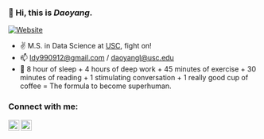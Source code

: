 ### 👋 Hi, this is *Daoyang*.

[![Website](https://img.shields.io/website?label=loganyang.com&style=for-the-badge&url=https%3A%2F%2Floganyang.com)](daoyangl.github.io)

- ✌️ M.S. in Data Science at [USC](https://www.usc.edu/), fight on!
- 📫 ldy990912@gmail.com / daoyangl@usc.edu
- 🌱 8 hour of sleep + 4 hours of deep work + 45 minutes of exercise + 30 minutes of reading + 1 stimulating conversation + 1 really good cup of coffee = The formula to become superhuman.


### Connect with me:

[<img align="left" alt="logancyang | Twitter" width="22px" src="https://cdn.jsdelivr.net/npm/simple-icons@v3/icons/twitter.svg" />](https://twitter.com/DaoyangLi)
[<img align="left" alt="Daoyang | LinkedIn" width="22px" src="https://cdn.jsdelivr.net/npm/simple-icons@v3/icons/linkedin.svg" />](https://www.linkedin.com/in/daoyang-li-a60780259/)

<!--
**daoyangl/daoyangl** is a ✨ _special_ ✨ repository because its `README.md` (this file) appears on your GitHub profile.

Here are some ideas to get you started:

- 🔭 I’m currently working on ...
- 🌱 I’m currently learning ...
- 👯 I’m looking to collaborate on ...
- 🤔 I’m looking for help with ...
- 💬 Ask me about ...
- 📫 How to reach me: ...
- 😄 Pronouns: ...
- ⚡ Fun fact: ...
-->
